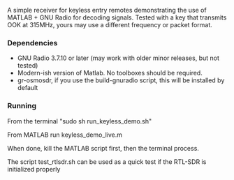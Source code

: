 A simple receiver for keyless entry remotes demonstrating the use of MATLAB + GNU Radio for decoding signals. 
Tested with a key that transmits OOK at 315MHz, yours may use a different frequency or packet format.

### Dependencies
* GNU Radio 3.7.10 or later (may work with older minor releases, but not tested)
* Modern-ish version of Matlab. No toolboxes should be required. 
* gr-osmosdr, if you use the build-gnuradio script, this will be installed by default

### Running
From the terminal "sudo sh run_keyless_demo.sh"

From MATLAB run keyless_demo_live.m

When done, kill the MATLAB script first, then the terminal process.

The script test_rtlsdr.sh can be used as a quick test if the RTL-SDR is initialized properly



